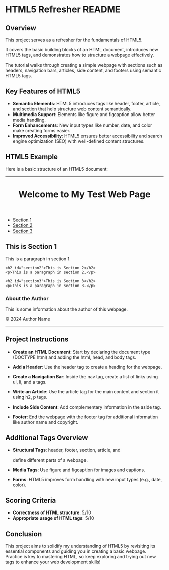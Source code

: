  # HTML5 Refresher README

## Overview
This project serves as a refresher for the fundamentals of HTML5. 

It covers the basic building blocks of an HTML document, introduces new HTML5 tags, and demonstrates how to structure a webpage effectively. 

The tutorial walks through creating a simple webpage with sections such as headers, navigation bars, articles, side content, and footers using semantic HTML5 tags.

## Key Features of HTML5
- **Semantic Elements**: HTML5 introduces tags like header, footer, article, and section that help structure web content semantically.
- **Multimedia Support**: Elements like figure and figcaption allow better media handling.
- **Form Enhancements**: New input types like number, date, and color make creating forms easier.
- **Improved Accessibility**: HTML5 ensures better accessibility and search engine optimization (SEO) with well-defined content structures.

## HTML5 Example
Here is a basic structure of an HTML5 document:

---

<html>
<head>
  <title>My Test Web Page</title>
</head>
<body>
  <header>
    <h1>Welcome to My Test Web Page</h1>
  </header>

  <nav>
    <ul>
      <li><a href="#section1">Section 1</a></li>
      <li><a href="#section2">Section 2</a></li>
      <li><a href="#section3">Section 3</a></li>
    </ul>
  </nav>

  <article>
    <h2 id="section1">This is Section 1</h2>
    <p>This is a paragraph in section 1.</p>

    <h2 id="section2">This is Section 2</h2>
    <p>This is a paragraph in section 2.</p>

    <h2 id="section3">This is Section 3</h2>
    <p>This is a paragraph in section 3.</p>
  </article>

  <aside>
    <h3>About the Author</h3>
    <p>This is some information about the author of this webpage.</p>
  </aside>

  <footer>
    <p>© 2024 Author Name</p>
  </footer>

</body>
</html>

---

## Project Instructions
- **Create an HTML Document**: Start by declaring the document type (DOCTYPE html) and adding the html, head, and body tags.

- **Add a Header**: Use the header tag to create a heading for the webpage.

- **Create a Navigation Bar**: Inside the nav tag, create a list of links using ul, li, and a tags.

- **Write an Article**: Use the article tag for the main content and section it using h2, p tags.

- **Include Side Content**: Add complementary information in the aside tag.

- **Footer**: End the webpage with the footer tag for additional information like author name and copyright.

## Additional Tags Overview
- **Structural Tags**: header, footer, section, article, and <aside> define different parts of a webpage.

- **Media Tags**: Use figure and figcaption for images and captions.

- **Forms**: HTML5 improves form handling with new input types (e.g., date, color).

## Scoring Criteria
- **Correctness of HTML structure**: 5/10
- **Appropriate usage of HTML tags**: 5/10

## Conclusion
This project aims to solidify my understanding of HTML5 by revisiting its essential components and guiding you in creating a basic webpage. 
Practice is key to mastering HTML, so keep exploring and trying out new tags to enhance your web development skills!
